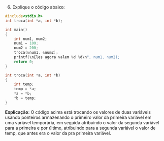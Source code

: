 6. Explique o código abaixo:

```c
#include<stdio.h>
int troca(int *a, int *b);

int main()
{
    int num1, num2;
    num1 = 100;
    num2 = 200;
    troca(&num1, &num2);
    printf(\nEles agora valem %d %d\n", num1, num2);
    return 0;
}

int troca(int *a, int *b)
{
    int temp;
    temp = *a;
    *a = *b;
    *b = temp;
}
```

**Explicação:**
O código acima está trocando os valores de duas variáveis usando ponteiros armazenando o primeiro valor da primeira variável em uma variável temporária, em seguida atribuindo o valor da segunda variável para a primeira e por último, atribuindo para a segunda variável o valor de temp, que antes era o valor da pra primeira variável.
